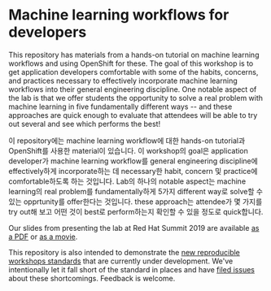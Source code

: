 # Machine learning workflows for developers

This repository has materials from a hands-on tutorial on machine learning workflows and using OpenShift for these.  The goal of this workshop is to get application developers comfortable with some of the habits, concerns, and practices necessary to effectively incorporate machine learning workflows into their general engineering discipline.  One notable aspect of the lab is that we offer students the opportunity to solve a real problem with machine learning in five fundamentally different ways -- and these approaches are quick enough to evaluate that attendees will be able to try out several and see which performs the best!

이 repository에는 machine learning workflow에 대한 hands-on tutorial과 OpenShift를 사용한 material이 있습니다. 이 workshop의 goal은 application developer가 machine learning workflow를 general engineering discipline에 effectively하게 incorporate하는 데 necessary한 habit, concern 및 practice에 comfortable하도록 하는 것입니다. Lab의 하나의 notable aspect는 machine learning의 real problem를 fundamentally하게 5가지 different way로 solve할 수 있는 opprtunity를 offer한다는 것입니다. these approach는 attendee가 몇 가지를 try out해 보고 어떤 것이 best로 perform하는지 확인할 수 있을 정도로 quick합니다.

Our slides from presenting the lab at Red Hat Summit 2019 are available [as a PDF](./slides/rendered/ml-workflows-for-developers.pdf) or [as a movie](./slides/rendered/ml-workflows-for-developers.m4v).

This repository is also intended to demonstrate the [new reproducible workshops standards](https://github.com/sophwats/reproducible-workshops) that are currently under development.  We've intentionally let it fall short of the standard in places and have [filed issues](https://github.com/willb/openshift-ml-workflows-workshop/issues) about these shortcomings.  Feedback is welcome.
